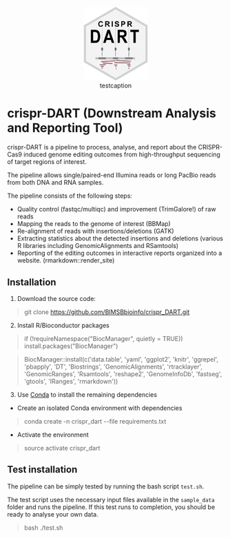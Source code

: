 <a name="logo"/>
<div align="center">
<figure>
<img src="logos/logo.png" alt="crispr_dart logo"  width="35%" height="35%"</img>
<figcaption> testcaption </figcaption>
</figure>
</a>
</div>

# crispr-DART (Downstream Analysis and Reporting Tool)

crispr-DART is a pipeline to process, analyse, and report about the 
CRISPR-Cas9 induced genome editing outcomes from high-throughput sequencing
of target regions of interest. 

The pipeline allows single/paired-end Illumina reads or long PacBio reads from 
both DNA and RNA samples. 

The pipeline consists of the following steps:
- Quality control (fastqc/multiqc) and improvement (TrimGalore!) of raw reads 
- Mapping the reads to the genome of interest (BBMap)
- Re-alignment of reads with insertions/deletions (GATK)
- Extracting statistics about the detected insertions and deletions
(various R libraries including GenomicAlignments and RSamtools)
- Reporting of the editing outcomes in interactive reports organized into a 
website. (rmarkdown::render_site) 

## Installation

1. Download the source code:

> git clone https://github.com/BIMSBbioinfo/crispr_DART.git

2. Install R/Bioconductor packages

> if (!requireNamespace("BiocManager", quietly = TRUE))
    install.packages("BiocManager")

> BiocManager::install(c('data.table', 'yaml', 'ggplot2', 'knitr', 'ggrepel', 'pbapply', 'DT', 
'Biostrings', 'GenomicAlignments', 'rtracklayer', 'GenomicRanges', 'Rsamtools', 'reshape2', 'GenomeInfoDb',
'fastseg', 'gtools', 'IRanges', 'rmarkdown'))

3. Use [Conda](https://docs.conda.io/projects/conda/en/latest/user-guide/install/) to install the remaining dependencies

- Create an isolated Conda environment with dependencies
> conda create -n crispr_dart --file requirements.txt

- Activate the environment
> source activate crispr_dart

## Test installation

The pipeline can be simply tested by running the bash script `test.sh`. 

The test script uses the necessary input files available in the `sample_data` folder 
and runs the pipeline. If this test runs to completion, you should be ready to analyse your own
data. 

> bash ./test.sh











